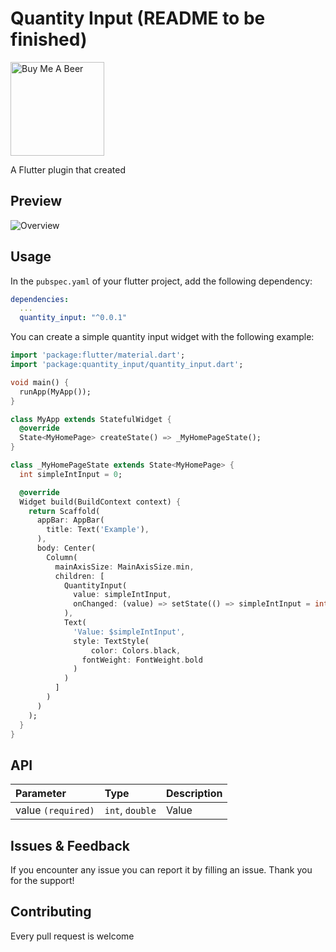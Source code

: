 # Quantity Input (README to be finished)

<a href="https://www.buymeacoffee.com/4inka" target="_blank"><img src="https://cdn.buymeacoffee.com/buttons/v2/default-blue.png" alt="Buy Me A Beer" style="width: 150px !important;"></a>

A Flutter plugin that created 

## Preview
![Overview](https://raw.githubusercontent.com/m3uzz/select_form_field/master/doc/images/select_form_field.gif)

## Usage

In the `pubspec.yaml` of your flutter project, add the following dependency:

``` yaml
dependencies:
  ...
  quantity_input: "^0.0.1"
```

You can create a simple quantity input widget with the following example:

``` dart
import 'package:flutter/material.dart';
import 'package:quantity_input/quantity_input.dart';

void main() {
  runApp(MyApp());
}

class MyApp extends StatefulWidget {
  @override
  State<MyHomePage> createState() => _MyHomePageState();
}

class _MyHomePageState extends State<MyHomePage> {
  int simpleIntInput = 0;

  @override
  Widget build(BuildContext context) {
    return Scaffold(
      appBar: AppBar(
        title: Text('Example'),
      ),
      body: Center(
        Column(
          mainAxisSize: MainAxisSize.min,
          children: [
            QuantityInput(
              value: simpleIntInput,
              onChanged: (value) => setState(() => simpleIntInput = int.parse(value.replaceAll(',', '')))
            ),
            Text(
              'Value: $simpleIntInput',
              style: TextStyle(
                  color: Colors.black,
                fontWeight: FontWeight.bold
              )
            )
          ]
        )
      )
    );
  }
}
```

## API
| Parameter | Type | Description |
|:---|:---|:---|
| value `(required)` | `int`, `double` | Value |

## Issues & Feedback
If you encounter any issue you can report it by filling an issue. Thank you for the support!

## Contributing
Every pull request is welcome